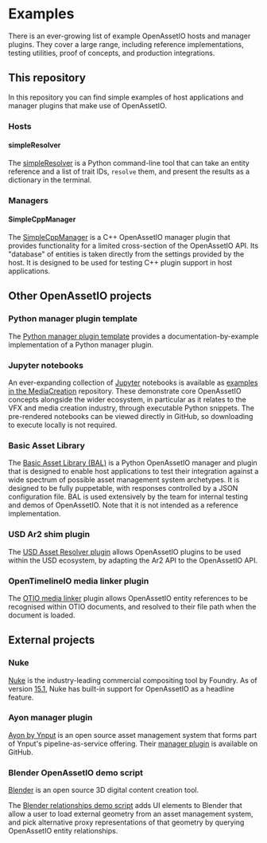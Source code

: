 # Examples

There is an ever-growing list of example OpenAssetIO hosts and manager
plugins. They cover a large range, including reference implementations,
testing utilities, proof of concepts, and production integrations.

## This repository

In this repository you can find simple examples of host applications
and manager plugins that make use of OpenAssetIO.

### Hosts

#### simpleResolver

The [simpleResolver](host/simpleResolver/README.md) is a Python
command-line tool that can take an entity reference and a list of
trait IDs, `resolve` them, and present the results as a dictionary
in the terminal.

### Managers

#### SimpleCppManager

The [SimpleCppManager](manager/SimpleCppManager/README.md) is a C++
OpenAssetIO manager plugin that provides functionality for a limited
cross-section of the OpenAssetIO API. Its "database" of entities is
taken directly from the settings provided by the host. It is designed to
be used for testing C++ plugin support in host applications.

## Other OpenAssetIO projects

### Python manager plugin template

The [Python manager plugin template](https://github.com/OpenAssetIO/Template-OpenAssetIO-Manager-Python)
provides a documentation-by-example implementation of a Python manager
plugin.

### Jupyter notebooks

An ever-expanding collection of [Jupyter](https://jupyter.org/)
notebooks is available as
[examples in the MediaCreation](https://github.com/OpenAssetIO/OpenAssetIO-MediaCreation/tree/main/examples)
repository. These demonstrate core OpenAssetIO concepts alongside the
wider ecosystem, in particular as it relates to the VFX and media
creation industry, through executable Python snippets. The pre-rendered
notebooks can be viewed directly in GitHub, so downloading to execute
locally is not required.

### Basic Asset Library

The [Basic Asset Library
(BAL)](https://github.com/OpenAssetIO/OpenAssetIO-Manager-BAL) is a
Python OpenAssetIO manager and plugin that is designed to enable host
applications to test their integration against a wide spectrum of
possible asset management system archetypes. It is designed to be fully
puppetable, with responses controlled by a JSON configuration file. BAL
is used extensively by the team for internal testing and demos of
OpenAssetIO. Note that it is not intended as a reference implementation.

### USD Ar2 shim plugin

The [USD Asset Resolver plugin](https://github.com/OpenAssetIO/usdOpenAssetIOResolver#readme)
allows OpenAssetIO plugins to be used within the USD ecosystem, by
adapting the Ar2 API to the OpenAssetIO API.

### OpenTimelineIO media linker plugin

The [OTIO media linker](https://github.com/OpenAssetIO/otio-openassetio)
plugin allows OpenAssetIO entity references to be recognised within
OTIO documents, and resolved to their file path when the document is
loaded.

## External projects

### Nuke

[Nuke](https://www.foundry.com/products/nuke-family/nuke) is the
industry-leading commercial compositing tool by Foundry. As of
version [15.1](https://campaigns.foundry.com/products/nuke-family/whats-new),
Nuke has built-in support for OpenAssetIO as a headline feature.

### Ayon manager plugin

[Ayon by Ynput](https://ynput.io/ayon/) is an open source asset
management system that forms part of Ynput's pipeline-as-service
offering. Their
[manager plugin](https://github.com/ynput/ayon-openassetio-manager-plugin)
is available on GitHub.

### Blender OpenAssetIO demo script

[Blender](https://www.blender.org/) is an open source 3D digital content
creation tool.

The [Blender relationships demo script](https://github.com/elliotcmorris/openassetio-relationships-blender)
adds UI elements to Blender that allow a user to load external geometry
from an asset management system, and pick alternative proxy
representations of that geometry by querying OpenAssetIO entity
relationships.
